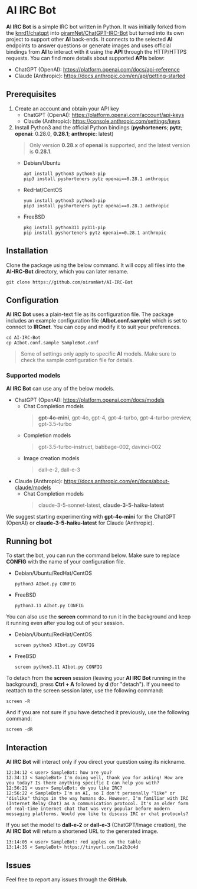 # AI IRC Bot
__AI IRC Bot__ is a simple IRC bot written in Python. It was initially forked from the [knrd1/chatgpt](https://github.com/knrd1/chatgpt) into [oiramNet/ChatGPT-IRC-Bot](https://github.com/oiramNet/ChatGPT-IRC-Bot) but turned into its own project to support other __AI__ back-ends. It connects to the selected __AI__ endpoints to answer questions or generate images and uses official bindings from __AI__ to interact with it using the __API__ through the HTTP/HTTPS requests. You can find more details about supported __APIs__ below:

* ChatGPT (OpenAI): https://platform.openai.com/docs/api-reference
* Claude (Anthropic): https://docs.anthropic.com/en/api/getting-started

## Prerequisites
1. Create an account and obtain your API key
   * ChatGPT (OpenAI): https://platform.openai.com/account/api-keys
   * Claude (Anthropic): https://console.anthropic.com/settings/keys
2. Install Python3 and the official Python bindings (__pyshorteners__; __pytz__; __openai__: 0.28.0, __0.28.1__; __anthropic__: latest)
   > Only version __0.28.x__ of __openai__ is supported, and the latest version is __0.28.1__.
   * Debian/Ubuntu
     ```
     apt install python3 python3-pip
     pip3 install pyshorteners pytz openai==0.28.1 anthropic
     ```
   * RedHat/CentOS
     ```
     yum install python3 python3-pip
     pip3 install pyshorteners pytz openai==0.28.1 anthropic
     ```
   * FreeBSD
     ```
     pkg install python311 py311-pip
     pip install pyshorteners pytz openai==0.28.1 anthropic
     ```

## Installation
Clone the package using the below command. It will copy all files into the __AI-IRC-Bot__ directory, which you can later rename.
```
git clone https://github.com/oiramNet/AI-IRC-Bot
```

## Configuration
__AI IRC Bot__ uses a plain-text file as its configuration file. The package includes an example configuration file (__AIbot.conf.sample__) which is set to connect to __IRCnet__. You can copy and modify it to suit your preferences.
```
cd AI-IRC-Bot
cp AIbot.conf.sample SampleBot.conf
```
> Some of settings only apply to specific __AI__ models. Make sure to check the sample configuration file for details.

### Supported models
__AI IRC Bot__ can use any of the below models.
* ChatGPT (OpenAI): https://platform.openai.com/docs/models
  * Chat Completion models
    > __gpt-4o-mini__, gpt-4o, gpt-4, gpt-4-turbo, gpt-4-turbo-preview, gpt-3.5-turbo
  * Completion models
    > gpt-3.5-turbo-instruct, babbage-002, davinci-002
  * Image creation models
    > dall-e-2, dall-e-3
* Claude (Anthropic): https://docs.anthropic.com/en/docs/about-claude/models
  * Chat Completion models
    > claude-3-5-sonnet-latest, __claude-3-5-haiku-latest__

We suggest starting experimenting with __gpt-4o-mini__ for the ChatGPT (OpenAI) or __claude-3-5-haiku-latest__ for Claude (Anthropic).

## Running bot
To start the bot, you can run the command below. Make sure to replace __CONFIG__ with the name of your configuration file.
* Debian/Ubuntu/RedHat/CentOS
  ```
  python3 AIbot.py CONFIG
  ```
* FreeBSD
  ```
  python3.11 AIbot.py CONFIG
  ```

You can also use the __screen__ command to run it in the background and keep it running even after you log out of your session.
* Debian/Ubuntu/RedHat/CentOS
  ```
  screen python3 AIbot.py CONFIG
  ```
* FreeBSD
  ```
  screen python3.11 AIbot.py CONFIG
  ```

To detach from the __screen__ session (leaving your __AI IRC Bot__ running in the background), press __Ctrl + A__ followed by __d__ (for "detach").
If you need to reattach to the screen session later, use the following command:
```
screen -R
```
And if you are not sure if you have detached it previously, use the following command:
```
screen -dR
```

## Interaction
__AI IRC Bot__ will interact only if you direct your question using its nickname.
```
12:34:12 < user> SampleBot: how are you?
12:34:13 < SampleBot> I'm doing well, thank you for asking! How are you today? Is there anything specific I can help you with?
12:56:21 < user> SampleBot: do you like IRC?
12:56:22 < SampleBot> I'm an AI, so I don't personally "like" or "dislike" things in the way humans do. However, I'm familiar with IRC (Internet Relay Chat) as a communication protocol. It's an older form of real-time internet chat that was very popular before modern messaging platforms. Would you like to discuss IRC or chat protocols?
```

If you set the model to __dall-e-2__ or __dall-e-3__ (ChatGPT/Image creation), the __AI IRC Bot__ will return a shortened URL to the generated image.
```
13:14:05 < user> SampleBot: red apples on the table
13:14:35 < SampleBot> https://tinyurl.com/1a2b3c4d
```

## Issues
Feel free to report any issues through the __GitHub__.
